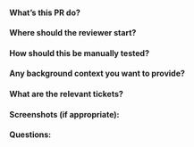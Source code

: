 #### What’s this PR do?

#### Where should the reviewer start?

#### How should this be manually tested?

#### Any background context you want to provide?

#### What are the relevant tickets?

#### Screenshots (if appropriate):

#### Questions:
